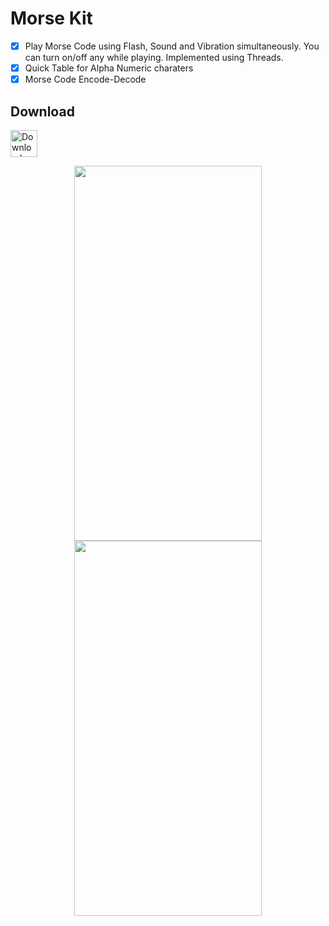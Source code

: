 # Morse Kit

- [x] Play Morse Code using Flash, Sound and Vibration simultaneously. You can turn on/off any while playing. Implemented using Threads. 
- [x] Quick Table for Alpha Numeric charaters
- [x] Morse Code Encode-Decode

## Download

<a href="https://play.google.com/store/apps/details?id=dev.shellbell.morse">
  <img alt="Download on Google Play" src="https://play.google.com/intl/en_us/badges/images/badge_new.png" height=43>
</a>

<p align="center">
  <img src="https://user-images.githubusercontent.com/18264684/87802331-a9443a00-c86e-11ea-9f7b-319c46019102.png" height="600" width="300">
  <img src="https://user-images.githubusercontent.com/18264684/87802325-a6494980-c86e-11ea-8e95-e6a93f4a1ab7.png" height="600" width="300">
</p>
